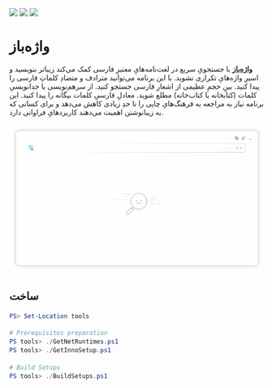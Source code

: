 [![](https://img.shields.io/github/downloads/alireza-rezaee/Vajehbaz/total)](https://github.com/alireza-rezaee/Vajehbaz/releases/latest)
[![](https://img.shields.io/github/v/release/alireza-rezaee/Vajehbaz)](https://github.com/alireza-rezaee/Vajehbaz/releases/latest)
[![](https://img.shields.io/github/license/alireza-rezaee/Vajehbaz)](./LICENSE.md)
 
# واژه‌باز

**[واژه‌باز](https://alireza-rezaee.github.io/Vajehbaz)** با جستجویِ سریع در لغت‌نامه‌هایِ معتبرِ فارسی کمک می‌کند زیباتر بنویسید و اسیرِ واژه‌هایِ تکراری نشوید. با این برنامه می‌توانید مترادف و متضادِ کلماتِ فارسی را پیدا کنید. بینِ حجمِ عظیمی از اشعارِ فارسی جستجو کنید. از سرهم‌نویسی یا جدانویسیِ کلمات (کتابخانه یا کتاب‌خانه) مطلع شوید. معادلِ فارسیِ کلمات بیگانه را پیدا کنید. این برنامه نیاز به مراجعه به فرهنگ‌هایِ چاپی را تا حدِ زیادی کاهش می‌دهد و برای کسانی که به زیبانوشتن اهمیت می‌دهند کاربردهایِ فراوانی دارد.

![واژه‌باز](demo.gif)

## ساخت

```powershell
PS> Set-Location tools

# Prerequisites preparation
PS tools> ./GetNetRuntimes.ps1
PS tools> ./GetInnoSetup.ps1

# Build Setups
PS tools> ./BuildSetups.ps1
```
